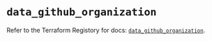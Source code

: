 # `data_github_organization`

Refer to the Terraform Registory for docs: [`data_github_organization`](https://registry.terraform.io/providers/integrations/github/5.34.0/docs/data-sources/organization).
